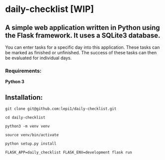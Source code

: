 # daily-checklist [WIP]
## A simple web application written in Python using the Flask framework. It uses a SQLite3 database.
You can enter tasks for a specific day into this application. These tasks can be marked as finished or unfinished. The success of these tasks can then be evaluated for individual days.

### Requirements:
**Python 3**
## Installation:

```
git clone git@github.com:lepi1/daily-checklist.git
```

```
cd daily-checklist
```

```
python3 -m venv venv
```

```
source venv/bin/activate
```

```
python setup.py install
```

```
FLASK_APP=daily_checklist FLASK_ENV=development flask run
```